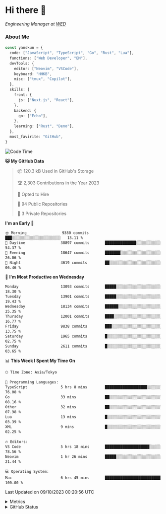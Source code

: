 # Hi there&nbsp;:wave:

<!-- ![Alt text](https://spotify-recently-played-readme.vercel.app/api?user=31kynbuubkiu3r4qh4hjuaglhfay) -->

_Engineering Manager at [WED](https://github.com/wedinc)_

### About Me

```ts
const yanskun = {
  code: ["JavaScript", "TypeScript", "Go", "Rust", "Lua"],
  functions: ["Web Developer", "EM"],
  devTools: {
    editor: ["Neovim", "VSCode"],
    keyboard: "HHKB",
    misc: ["tmux", "Copilot"],
  },
  skills: {
    front: {
      js: ["Nuxt.js", "React"],
    },
    backend: {
      go: ["Echo"],
    },
    learning: ["Rust", "Deno"],
  },
  most_favirite: "GitHub",
}
```

<!--START_SECTION:waka-->
![Code Time](http://img.shields.io/badge/Code%20Time-501%20hrs%2054%20mins-blue)

**🐱 My GitHub Data** 

> 📦 120.3 kB Used in GitHub's Storage 
 > 
> 🏆 2,303 Contributions in the Year 2023
 > 
> 💼 Opted to Hire
 > 
> 📜 94 Public Repositories 
 > 
> 🔑 3 Private Repositories 
 > 
**I'm an Early 🐤** 

```text
🌞 Morning                9380 commits        ███░░░░░░░░░░░░░░░░░░░░░░   13.11 % 
🌆 Daytime                38897 commits       ██████████████░░░░░░░░░░░   54.37 % 
🌃 Evening                18647 commits       ███████░░░░░░░░░░░░░░░░░░   26.06 % 
🌙 Night                  4619 commits        ██░░░░░░░░░░░░░░░░░░░░░░░   06.46 % 
```
📅 **I'm Most Productive on Wednesday** 

```text
Monday                   13093 commits       █████░░░░░░░░░░░░░░░░░░░░   18.30 % 
Tuesday                  13901 commits       █████░░░░░░░░░░░░░░░░░░░░   19.43 % 
Wednesday                18134 commits       ██████░░░░░░░░░░░░░░░░░░░   25.35 % 
Thursday                 12001 commits       ████░░░░░░░░░░░░░░░░░░░░░   16.77 % 
Friday                   9838 commits        ███░░░░░░░░░░░░░░░░░░░░░░   13.75 % 
Saturday                 1965 commits        █░░░░░░░░░░░░░░░░░░░░░░░░   02.75 % 
Sunday                   2611 commits        █░░░░░░░░░░░░░░░░░░░░░░░░   03.65 % 
```


📊 **This Week I Spent My Time On** 

```text
🕑︎ Time Zone: Asia/Tokyo

💬 Programming Languages: 
TypeScript               5 hrs 8 mins        ███████████████████░░░░░░   76.08 % 
Go                       33 mins             ██░░░░░░░░░░░░░░░░░░░░░░░   08.16 % 
Other                    32 mins             ██░░░░░░░░░░░░░░░░░░░░░░░   07.98 % 
Lua                      13 mins             █░░░░░░░░░░░░░░░░░░░░░░░░   03.39 % 
XML                      9 mins              █░░░░░░░░░░░░░░░░░░░░░░░░   02.25 % 

🔥 Editors: 
VS Code                  5 hrs 18 mins       ████████████████████░░░░░   78.56 % 
Neovim                   1 hr 26 mins        █████░░░░░░░░░░░░░░░░░░░░   21.44 % 

💻 Operating System: 
Mac                      6 hrs 45 mins       █████████████████████████   100.00 % 
```


 Last Updated on 09/10/2023 00:20:56 UTC
<!--END_SECTION:waka-->

<details>
  <summary>Metrics</summary>
  <img src="https://github.com/yanskun/yanskun/blob/main/github-metrics.svg" alt="Metrics">
</details>

<details>
  <summary>GitHub Status</summary>
  <picture>
    <source media="(prefers-color-scheme: dark)" srcset="https://raw.githubusercontent.com/yanskun/yanskun/master/profile-summary-card-output/nord_dark/0-profile-details.svg">
   <img src="https://raw.githubusercontent.com/yanskun/yanskun/master/profile-summary-card-output/default/0-profile-details.svg">
  </picture>
  <br>
  <picture>
    <source media="(prefers-color-scheme: dark)" srcset="https://raw.githubusercontent.com/yanskun/yanskun/master/profile-summary-card-output/nord_dark/1-repos-per-language.svg">
   <img src="https://raw.githubusercontent.com/yanskun/yanskun/master/profile-summary-card-output/default/1-repos-per-language.svg">
  </picture>
  <picture>
    <source media="(prefers-color-scheme: dark)" srcset="https://raw.githubusercontent.com/yanskun/yanskun/master/profile-summary-card-output/nord_dark/2-most-commit-language.svg">
   <img src="https://raw.githubusercontent.com/yanskun/yanskun/master/profile-summary-card-output/default/2-most-commit-language.svg">
  </picture>
  <br>
  <picture>
    <source media="(prefers-color-scheme: dark)" srcset="https://raw.githubusercontent.com/yanskun/yanskun/master/profile-summary-card-output/nord_dark/3-stats.svg">
   <img src="https://raw.githubusercontent.com/yanskun/yanskun/master/profile-summary-card-output/default/3-stats.svg">
  </picture>
  <picture>
    <source media="(prefers-color-scheme: dark)" srcset="https://raw.githubusercontent.com/yanskun/yanskun/master/profile-summary-card-output/nord_dark/4-productive-time.svg">
   <img src="https://raw.githubusercontent.com/yanskun/yanskun/master/profile-summary-card-output/default/4-productive-time.svg">
  </picture>
</details>
